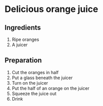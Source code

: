 # Delicious orange juice

## Ingredients

1. Ripe oranges
2. A juicer


## Preparation

1. Cut the oranges in half
2. Put a glass beneath the juicer
3. Turn on the juicer
4. Put the half of an orange on the juicer
5. Squeeze the juice out
6. Drink
